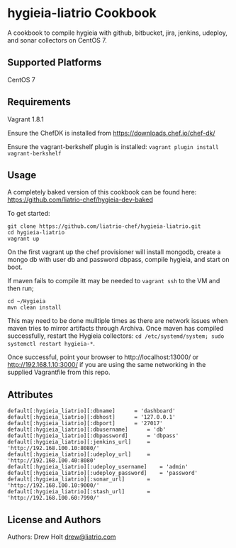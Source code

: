 hygieia-liatrio Cookbook
========================
A cookbook to compile hygieia with github, bitbucket, jira, jenkins, udeploy, and sonar collectors on CentOS 7.

Supported Platforms
-------------------
CentOS 7

Requirements
------------
Vagrant 1.8.1

Ensure the ChefDK is installed from https://downloads.chef.io/chef-dk/

Ensure the vagrant-berkshelf plugin is installed: `vagrant plugin install vagrant-berkshelf`

Usage
-----
A completely baked version of this cookbook can be found here:
https://github.com/liatrio-chef/hygieia-dev-baked

To get started:
```
git clone https://github.com/liatrio-chef/hygieia-liatrio.git
cd hygieia-liatrio
vagrant up
```

On the first vagrant up the chef provisioner will install mongodb, create a mongo db with user db and password dbpass, compile hygieia, and start on boot. 

If maven fails to compile itt may be needed to `vagrant ssh` to the VM and then run;
```
cd ~/Hygieia
mvn clean install
``` 
This may need to be done mulltiple times as there are network issues when maven tries to mirror artifacts through Archiva. Once maven has compiled successfully, restart the Hygieia collectors: `cd /etc/systemd/system; sudo systemctl restart hygieia-*`.

Once successful, point your browser to http://localhost:13000/ or http://192.168.1.10:3000/ if you are using the same networking in the supplied Vagrantfile from this repo.

Attributes
----------
```
default[:hygieia_liatrio][:dbname]		= 'dashboard'
default[:hygieia_liatrio][:dbhost]		= '127.0.0.1'
default[:hygieia_liatrio][:dbport]		= '27017'
default[:hygieia_liatrio][:dbusername]		= 'db'
default[:hygieia_liatrio][:dbpassword]		= 'dbpass'
default[:hygieia_liatrio][:jenkins_url]		= 'http://192.168.100.10:8080/'
default[:hygieia_liatrio][:udeploy_url]		= 'http://192.168.100.40:8080'
default[:hygieia_liatrio][:udeploy_username]	= 'admin'
default[:hygieia_liatrio][:udeploy_password]	= 'password'
default[:hygieia_liatrio][:sonar_url]		= 'http://192.168.100.10:9000/'
default[:hygieia_liatrio][:stash_url]		= 'http://192.168.100.60:7990/'
```

License and Authors
-------------------
Authors: Drew Holt <drew@liatrio.com>
